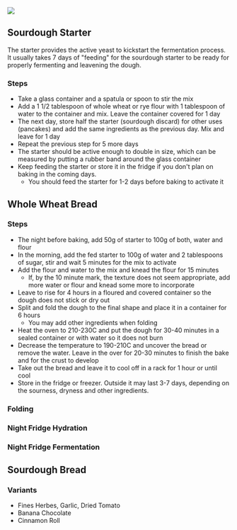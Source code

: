 ![](/images/pages-icons/bread.png)

## Sourdough Starter

The starter provides the active yeast to kickstart the fermentation process. It usually takes 7 days of "feeding" for the sourdough starter to be ready for properly fermenting and leavening the dough.

### Steps

- Take a glass container and a spatula or spoon to stir the mix
- Add a 1 1/2 tablespoon of whole wheat or rye flour with 1 tablespoon of water to the container and mix. Leave the container covered for 1 day
- The next day, store half the starter (sourdough discard) for other uses (pancakes) and add the same ingredients as the previous day. Mix and leave for 1 day
- Repeat the previous step for 5 more days
- The starter should be active enough to double in size, which can be measured by putting a rubber band around the glass container
- Keep feeding the starter or store it in the fridge if you don't plan on baking in the coming days.
  - You should feed the starter for 1-2 days before baking to activate it

## Whole Wheat Bread

### Steps

- The night before baking, add 50g of starter to 100g of both, water and flour
- In the morning, add the fed starter to 100g of water and 2 tablespoons of sugar, stir and wait 5 minutes for the mix to activate
- Add the flour and water to the mix and knead the flour for 15 minutes 
  - If, by the 10 minute mark, the texture does not seem appropriate, add more water or flour and knead some more to incorporate
- Leave to rise for 4 hours in a floured and covered container so the dough does not stick or dry out
- Split and fold the dough to the final shape and place it in a container for 6 hours
  - You may add other ingredients when folding
- Heat the oven to 210-230C and put the dough for 30-40 minutes in a sealed container or with water so it does not burn
- Decrease the temperature to 190-210C and uncover the bread or remove the water. Leave in the over for 20-30 minutes to finish the bake and for the crust to develop
- Take out the bread and leave it to cool off in a rack for 1 hour or until cool
- Store in the fridge or freezer. Outside it may last 3-7 days, depending on the sourness, dryness and other ingredients.


### Folding
### Night Fridge Hydration
### Night Fridge Fermentation

## Sourdough Bread


### Variants
- Fines Herbes, Garlic, Dried Tomato
- Banana Chocolate
- Cinnamon Roll